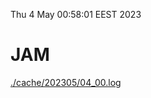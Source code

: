Thu  4 May 00:58:01 EEST 2023
# JAM
<a href='./cache/202305/04_00.log'>./cache/202305/04_00.log</a>
